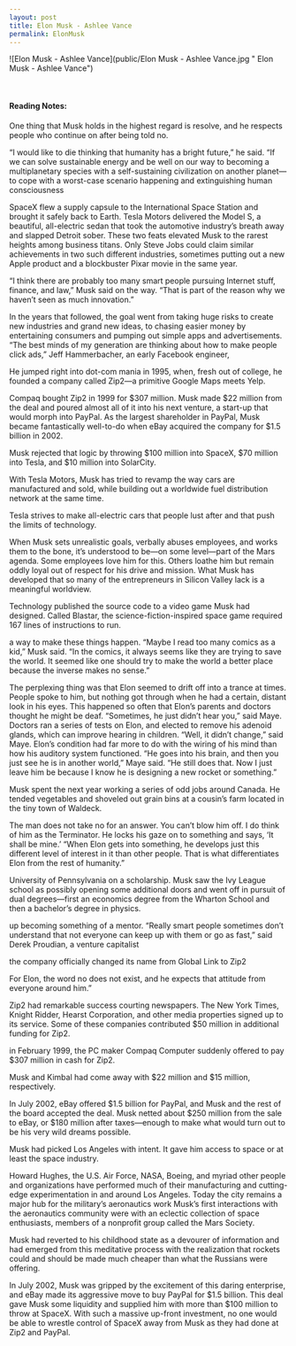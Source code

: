 ```yaml
---
layout: post
title: Elon Musk - Ashlee Vance
permalink: ElonMusk
---
```


![Elon Musk - Ashlee Vance](public/Elon Musk - Ashlee Vance.jpg " Elon Musk - Ashlee Vance")

<!-- **Rating 9/10**  -->

<br>

#### Reading Notes:

One thing that Musk holds in the highest regard is resolve, and he respects people who continue on after being told no.

“I would like to die thinking that humanity has a bright future,” he said. “If we can solve sustainable energy and be well on our way to becoming a multiplanetary species with a self-sustaining civilization on another planet—to cope with a worst-case scenario happening and extinguishing human consciousness

SpaceX flew a supply capsule to the International Space Station and brought it safely back to Earth. Tesla Motors delivered the Model S, a beautiful, all-electric sedan that took the automotive industry’s breath away and slapped Detroit sober. These two feats elevated Musk to the rarest heights among business titans. Only Steve Jobs could claim similar achievements in two such different industries, sometimes putting out a new Apple product and a blockbuster Pixar movie in the same year.

“I think there are probably too many smart people pursuing Internet stuff, finance, and law,” Musk said on the way. “That is part of the reason why we haven’t seen as much innovation.”

In the years that followed, the goal went from taking huge risks to create new industries and grand new ideas, to chasing easier money by entertaining consumers and pumping out simple apps and advertisements. “The best minds of my generation are thinking about how to make people click ads,” Jeff Hammerbacher, an early Facebook engineer,

He jumped right into dot-com mania in 1995, when, fresh out of college, he founded a company called Zip2—a primitive Google Maps meets Yelp.

Compaq bought Zip2 in 1999 for $307 million. Musk made $22 million from the deal and poured almost all of it into his next venture, a start-up that would morph into PayPal. As the largest shareholder in PayPal, Musk became fantastically well-to-do when eBay acquired the company for $1.5 billion in 2002.

Musk rejected that logic by throwing $100 million into SpaceX, $70 million into Tesla, and $10 million into SolarCity.

With Tesla Motors, Musk has tried to revamp the way cars are manufactured and sold, while building out a worldwide fuel distribution network at the same time.

Tesla strives to make all-electric cars that people lust after and that push the limits of technology.

When Musk sets unrealistic goals, verbally abuses employees, and works them to the bone, it’s understood to be—on some level—part of the Mars agenda. Some employees love him for this. Others loathe him but remain oddly loyal out of respect for his drive and mission. What Musk has developed that so many of the entrepreneurs in Silicon Valley lack is a meaningful worldview.

Technology published the source code to a video game Musk had designed. Called Blastar, the science-fiction-inspired space game required 167 lines of instructions to run.

a way to make these things happen. “Maybe I read too many comics as a kid,” Musk said. “In the comics, it always seems like they are trying to save the world. It seemed like one should try to make the world a better place because the inverse makes no sense.”

The perplexing thing was that Elon seemed to drift off into a trance at times. People spoke to him, but nothing got through when he had a certain, distant look in his eyes. This happened so often that Elon’s parents and doctors thought he might be deaf. “Sometimes, he just didn’t hear you,” said Maye. Doctors ran a series of tests on Elon, and elected to remove his adenoid glands, which can improve hearing in children. “Well, it didn’t change,” said Maye. Elon’s condition had far more to do with the wiring of his mind than how his auditory system functioned. “He goes into his brain, and then you just see he is in another world,” Maye said. “He still does that. Now I just leave him be because I know he is designing a new rocket or something.”

Musk spent the next year working a series of odd jobs around Canada. He tended vegetables and shoveled out grain bins at a cousin’s farm located in the tiny town of Waldeck.

The man does not take no for an answer. You can’t blow him off. I do think of him as the Terminator. He locks his gaze on to something and says, ‘It shall be mine.’
“When Elon gets into something, he develops just this different level of interest in it than other people. That is what differentiates Elon from the rest of humanity.”

University of Pennsylvania on a scholarship. Musk saw the Ivy League school as possibly opening some additional doors and went off in pursuit of dual degrees—first an economics degree from the Wharton School and then a bachelor’s degree in physics.

up becoming something of a mentor. “Really smart people sometimes don’t understand that not everyone can keep up with them or go as fast,” said Derek Proudian, a venture capitalist

the company officially changed its name from Global Link to Zip2

For Elon, the word no does not exist, and he expects that attitude from everyone around him.”

Zip2 had remarkable success courting newspapers. The New York Times, Knight Ridder, Hearst Corporation, and other media properties signed up to its service. Some of these companies contributed $50 million in additional funding for Zip2.

in February 1999, the PC maker Compaq Computer suddenly offered to pay $307 million in cash for Zip2.

Musk and Kimbal had come away with $22 million and $15 million, respectively.

In July 2002, eBay offered $1.5 billion for PayPal, and Musk and the rest of the board accepted the deal. Musk netted about $250 million from the sale to eBay, or $180 million after taxes—enough to make what would turn out to be his very wild dreams possible.

Musk had picked Los Angeles with intent. It gave him access to space or at least the space industry.

Howard Hughes, the U.S. Air Force, NASA, Boeing, and myriad other people and organizations have performed much of their manufacturing and cutting-edge experimentation in and around Los Angeles. Today the city remains a major hub for the military’s aeronautics work
Musk’s first interactions with the aeronautics community were with an eclectic collection of space enthusiasts, members of a nonprofit group called the Mars Society.

Musk had reverted to his childhood state as a devourer of information and had emerged from this meditative process with the realization that rockets could and should be made much cheaper than what the Russians were offering.

In July 2002, Musk was gripped by the excitement of this daring enterprise, and eBay made its aggressive move to buy PayPal for $1.5 billion. This deal gave Musk some liquidity and supplied him with more than $100 million to throw at SpaceX. With such a massive up-front investment, no one would be able to wrestle control of SpaceX away from Musk as they had done at Zip2 and PayPal.
